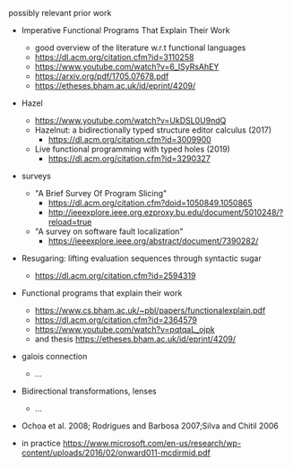 

possibly relevant prior work
 * Imperative Functional Programs That Explain Their Work
   * good overview of the literature w.r.t functional languages
   * https://dl.acm.org/citation.cfm?id=3110258
   * https://www.youtube.com/watch?v=6_ISyRsAhEY
   * https://arxiv.org/pdf/1705.07678.pdf
   * https://etheses.bham.ac.uk/id/eprint/4209/
 * Hazel
   * https://www.youtube.com/watch?v=UkDSL0U9ndQ
   * Hazelnut: a bidirectionally typed structure editor calculus (2017)
     * https://dl.acm.org/citation.cfm?id=3009900
   * Live functional programming with typed holes (2019)
     * https://dl.acm.org/citation.cfm?id=3290327
 * surveys
   * "A Brief Survey Of Program Slicing"
     * https://dl.acm.org/citation.cfm?doid=1050849.1050865
     * http://ieeexplore.ieee.org.ezproxy.bu.edu/document/5010248/?reload=true
   * "A survey on software fault localization"
     * https://ieeexplore.ieee.org/abstract/document/7390282/

 * Resugaring: lifting evaluation sequences through syntactic sugar
   * https://dl.acm.org/citation.cfm?id=2594319

 * Functional programs that explain their work
   * https://www.cs.bham.ac.uk/~pbl/papers/functionalexplain.pdf
   * https://dl.acm.org/citation.cfm?id=2364579
   * https://www.youtube.com/watch?v=pqtqaL_ojpk
   * and thesis https://etheses.bham.ac.uk/id/eprint/4209/
 * galois connection
   * ...
 * Bidirectional transformations, lenses
   * ...
   
 * Ochoa et al. 2008; Rodrigues and Barbosa 2007;Silva and Chitil 2006
 
 * in practice https://www.microsoft.com/en-us/research/wp-content/uploads/2016/02/onward011-mcdirmid.pdf
